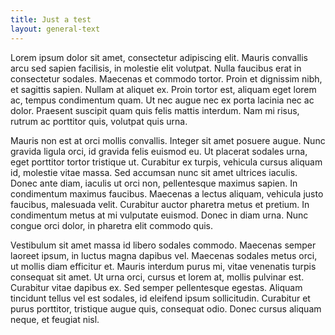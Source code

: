 ```yaml
---
title: Just a test
layout: general-text
---
```


Lorem ipsum dolor sit amet, consectetur adipiscing elit. Mauris convallis arcu sed sapien facilisis, in molestie elit volutpat. Nulla faucibus erat in consectetur sodales. Maecenas et commodo tortor. Proin et dignissim nibh, et sagittis sapien. Nullam at aliquet ex. Proin tortor est, aliquam eget lorem ac, tempus condimentum quam. Ut nec augue nec ex porta lacinia nec ac dolor. Praesent suscipit quam quis felis mattis interdum. Nam mi risus, rutrum ac porttitor quis, volutpat quis urna.

Mauris non est at orci mollis convallis. Integer sit amet posuere augue. Nunc gravida ligula orci, id gravida felis euismod eu. Ut placerat sodales urna, eget porttitor tortor tristique ut. Curabitur ex turpis, vehicula cursus aliquam id, molestie vitae massa. Sed accumsan nunc sit amet ultrices iaculis. Donec ante diam, iaculis ut orci non, pellentesque maximus sapien. In condimentum maximus faucibus. Maecenas a lectus aliquam, vehicula justo faucibus, malesuada velit. Curabitur auctor pharetra metus et pretium. In condimentum metus at mi vulputate euismod. Donec in diam urna. Nunc congue orci dolor, in pharetra elit commodo quis.

Vestibulum sit amet massa id libero sodales commodo. Maecenas semper laoreet ipsum, in luctus magna dapibus vel. Maecenas sodales metus orci, ut mollis diam efficitur et. Mauris interdum purus mi, vitae venenatis turpis consequat sit amet. Ut urna orci, cursus et lorem at, mollis pulvinar est. Curabitur vitae dapibus ex. Sed semper pellentesque egestas. Aliquam tincidunt tellus vel est sodales, id eleifend ipsum sollicitudin. Curabitur et purus porttitor, tristique augue quis, consequat odio. Donec cursus aliquam neque, et feugiat nisl.
